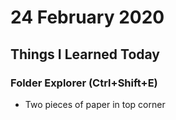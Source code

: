 # 24 February 2020

## Things I Learned Today

### Folder Explorer (Ctrl+Shift+E)
- Two pieces of paper in top corner

